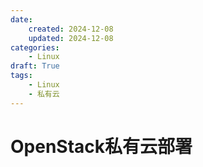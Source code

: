```yaml
---
date:
    created: 2024-12-08
    updated: 2024-12-08
categories:
    - Linux
draft: True
tags:
    - Linux
    - 私有云
---
```


# OpenStack私有云部署

